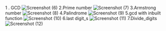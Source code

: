 1 . GCD
![Screenshot (6)](https://github.com/user-attachments/assets/ac43b77c-bb36-450e-9aab-9b9eaf4b3411)
2.Prime number
![Screenshot (7)](https://github.com/user-attachments/assets/6a1edd37-b387-4c05-b2d5-d2c7e523846e)
3.Armstrong number
![Screenshot (8)](https://github.com/user-attachments/assets/c7cd45e4-f478-4b49-8ad9-f93797c7c3bf)
4.Palindrome
![Screenshot (9)](https://github.com/user-attachments/assets/d9c57006-ad30-4d0f-99ac-e32097958bfd)
5.gcd with inbuilt function
![Screenshot (10)](https://github.com/user-attachments/assets/1af7181b-991e-4ca8-a408-34eb8925f144)
6.last digit_s
![Screenshot (11)](https://github.com/user-attachments/assets/78b3bf32-ae7f-4ee2-9ca5-18ed81b9a477)
7.Divide_digits
![Screenshot (12)](https://github.com/user-attachments/assets/888e6e06-a78b-4d84-bb86-f14eae5e5a7b)
